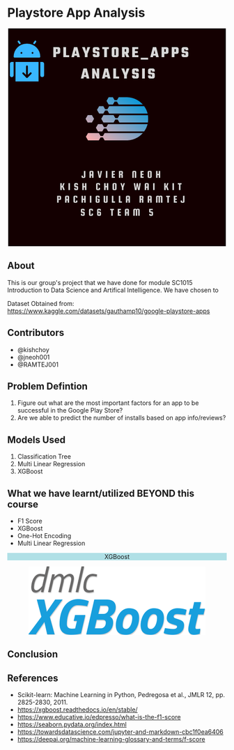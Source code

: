 # Playstore App Analysis

<p align="center">
  <img src="./Images/Google PLAYSTORE APP.png">
</p>

About
---
This is our group's project that we have done for module SC1015 Introduction to Data Science and Artifical Intelligence. 
We have chosen to




Dataset Obtained from:  https://www.kaggle.com/datasets/gauthamp10/google-playstore-apps


Contributors
---
* @kishchoy
* @jneoh001
* @RAMTEJ001

Problem Defintion
---
1. Figure out what are the most important factors for an app to be successful in the Google Play Store?
2. Are we able to predict the number of installs based on app info/reviews?


Models Used
---
1. Classification Tree
2. Multi Linear Regression 
3. XGBoost



What we have learnt/utilized BEYOND this course
---
* F1 Score
* XGBoost
* One-Hot Encoding
* Multi Linear Regression





<p align="center" style="background-color:powderblue;"> XGBoost </p>
<p align ="center">
  <img src="./Images/XGBoost_logo.png">
</p>


Conclusion
---




References
---


- Scikit-learn: Machine Learning in Python, Pedregosa et al., JMLR 12, pp. 2825-2830, 2011.
- https://xgboost.readthedocs.io/en/stable/ 
- https://www.educative.io/edpresso/what-is-the-f1-score
- https://seaborn.pydata.org/index.html
- https://towardsdatascience.com/jupyter-and-markdown-cbc1f0ea6406
- https://deepai.org/machine-learning-glossary-and-terms/f-score
